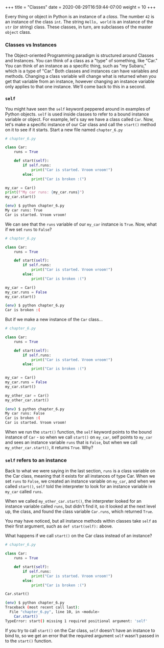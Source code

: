 +++
title = "Classes"
date = 2020-08-29T16:59:44-07:00
weight = 10
+++

Every thing or object in Python is an instance of a *class*. The number `42` is an instance of the class `int`. The string `Hello, world` is an instance of the `str` (or string) class. These classes, in turn, are subclasses of the master `object` class.


### Classes vs Instances

The Object-oriented Programming paradigm is structured around Classes and Instances. You can think of a class as a "type" of something, like "Car." You can think of an instance as a specific thing, such as "my Subaru," which is a type of "Car." Both classes and instances can have variables and methods. Changing a class variable will change what is returned when you get that variable from an instance, however changing an instance variable only applies to that one instance. We'll come back to this in a second.


### `self`

You might have seen the `self` keyword peppered around in examples of Python objects. `self` is used inside classes to refer to a bound instance variable or object. For example, let's say we have a class called `Car`. Now, let's make a specific instance of our Car class and call the `start()` method on it to see if it starts. Start a new file named `chapter_6.py`

```python
# chapter_6.py

class Car:
    runs = True

    def start(self):
        if self.runs:
            print("Car is started. Vroom vroom!")
        else:
            print("Car is broken :(")

my_car = Car()
print(f"My car runs: {my_car.runs}")
my_car.start()
```

```bash
(env) $ python chapter_6.py
My car runs: True
Car is started. Vroom vroom!
```

We can see that the `runs` variable of our `my_car` instance is `True`. Now, what if we set `runs` to `False`?

```python
# chapter_6.py

class Car:
    runs = True

    def start(self):
        if self.runs:
            print("Car is started. Vroom vroom!")
        else:
            print("Car is broken :(")

my_car = Car()
my_car.runs = False
my_car.start()
```
```bash
(env) $ python chapter_6.py
Car is broken :(
```

But if we make a new instance of the `Car` class...

```python
# chapter_6.py

class Car:
    runs = True

    def start(self):
        if self.runs:
            print("Car is started. Vroom vroom!")
        else:
            print("Car is broken :(")

my_car = Car()
my_car.runs = False
my_car.start()

my_other_car = Car()
my_other_car.start()
```
```bash
(env) $ python chapter_6.py
My car runs: False
Car is broken :(
Car is started. Vroom vroom!
```

When we run the `start()` function, the `self` keyword points to the bound instance of `Car` - so when we call `start()` on `my_car`, self points to `my_car` and sees an instance variable `runs` that is `False`, but when we call `my_other_car.start()`, it returns `True`. Why?


### `self` refers to an instance

Back to what we were saying in the last section, `runs` is a class variable on the Car class, meaning that it exists for all instances of type Car. When we set `runs` to `False`, we created an instance variable on `my_car`, and when we called `start()`, `self` told the interpreter to look for an instance variable in `my_car` called `runs`.

When we called `my_other_car.start()`, the interpreter looked for an instance variable called `runs`, but didn't find it, so it looked at the next level up, the class, and found the class variable `Car.runs`, which returned `True`.

You may have noticed, but all instance methods within classes take `self` as their first argument, such as `def start(self):` above.

What happens if we call `start()` on the Car class instead of an instance?

```python
# chapter_6.py

class Car:
    runs = True

    def start(self):
        if self.runs:
            print("Car is started. Vroom vroom!")
        else:
            print("Car is broken :(")

Car.start()
```

```bash
(env) $ python chapter_6.py
Traceback (most recent call last):
  File "chapter_6.py", line 10, in <module>
    Car.start()
TypeError: start() missing 1 required positional argument: 'self'
```

If you try to call `start()` on the Car class, `self` doesn't have an instance to bind to, so we get an error that the required argument `self` wasn't passed in to the `start()` function.